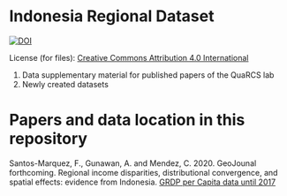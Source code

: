 # Indonesia Regional Dataset  

[![DOI](https://zenodo.org/badge/DOI/10.5281/zenodo.4427713.svg)](https://doi.org/10.5281/zenodo.4427713)


License (for files): [Creative Commons Attribution 4.0 International](https://creativecommons.org/licenses/by/4.0/legalcode)


1. Data supplementary material for published papers of the QuaRCS lab
2. Newly created datasets

# Papers and data location in this repository

Santos-Marquez, F., Gunawan, A. and Mendez, C. 2020. GeoJounal forthcoming. Regional income disparities, distributional convergence, and spatial effects: evidence from Indonesia.
 [GRDP per Capita data until 2017](https://github.com/quarcs-lab/data-indonesia-regional-zenodo/tree/main/economic-data-until-2017)
 



